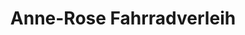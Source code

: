 ---
title: "Anne-Rose Fahrradverleih"
url: /insel-hiddensee/anne-rose-fahrradverleih/
shop: Fahrrad
---